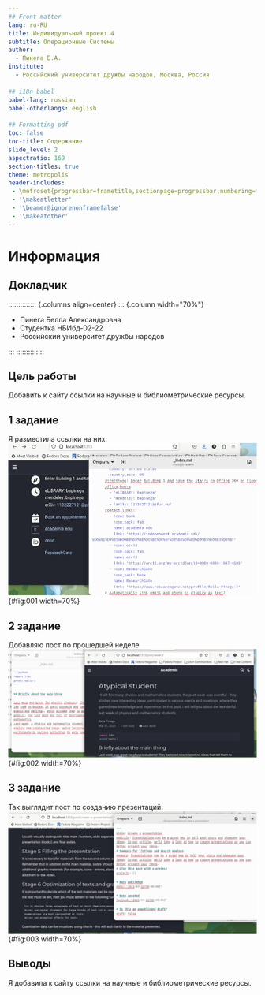 ```yaml
---
## Front matter
lang: ru-RU
title: Индивидуальный проект 4
subtitle: Операционные Системы
author:
  - Пинега Б.А.
institute:
  - Российский университет дружбы народов, Москва, Россия

## i18n babel
babel-lang: russian
babel-otherlangs: english

## Formatting pdf
toc: false
toc-title: Содержание
slide_level: 2
aspectratio: 169
section-titles: true
theme: metropolis
header-includes:
 - \metroset{progressbar=frametitle,sectionpage=progressbar,numbering=fraction}
 - '\makeatletter'
 - '\beamer@ignorenonframefalse'
 - '\makeatother'
---
```


# Информация

## Докладчик

:::::::::::::: {.columns align=center}
::: {.column width="70%"}

  * Пинега Белла Александровна
  * Студентка НБИбд-02-22
  * Российский университет дружбы народов

:::
::::::::::::::


## Цель работы
Добавить к сайту ссылки на научные и библиометрические ресурсы.

## 1 задание
Я разместила ссылки на них:
![рис.1](image/1.png){#fig:001 width=70%}

## 2 задание
Добавляю пост по прошедшей неделе
![рис.2](image/2.png){#fig:002 width=70%}

## 3 задание
Так выглядит пост по созданию презентаций:
![рис.3](image/3.png){#fig:003 width=70%}

## Выводы
Я добавила к сайту ссылки на научные и библиометрические ресурсы.

